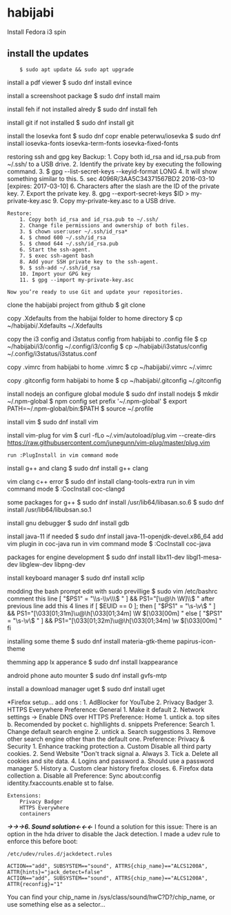# habijabi

Install Fedora i3 spin

## install the updates
```console
	$ sudo apt update && sudo apt upgrade
```

install a pdf viewer
	$ sudo dnf install evince

install a screenshoot package
	$ sudo dnf install maim

install feh if not installed alredy
	$ sudo dnf install feh

install git if not installed
	$ sudo dnf install git

install the Iosevka font
	$ sudo dnf copr enable peterwu/iosevka
	$ sudo dnf install iosevka-fonts iosevka-term-fonts iosevka-fixed-fonts

restoring ssh and gpg key
	Backup:
		1. Copy both id_rsa and id_rsa.pub from ~/.ssh/ to a USB drive.
		2. Identify the private key by executing the following command.
		3. $ gpg --list-secret-keys --keyid-format LONG
		4. It will show something similar to this.
		5. sec   4096R/3AA5C34371567BD2 2016-03-10 [expires: 2017-03-10]
		6. Characters after the slash are the ID of the private key.
		7. Export the private key.
		8. gpg --export-secret-keys $ID > my-private-key.asc
		9. Copy my-private-key.asc to a USB drive.

	Restore:
		1. Copy both id_rsa and id_rsa.pub to ~/.ssh/
		2. Change file permissions and ownership of both files.
		3. $ chown user:user ~/.ssh/id_rsa*
		4. $ chmod 600 ~/.ssh/id_rsa
		5. $ chmod 644 ~/.ssh/id_rsa.pub
		6. Start the ssh-agent.
		7. $ exec ssh-agent bash
		8. Add your SSH private key to the ssh-agent.
		9. $ ssh-add ~/.ssh/id_rsa
		10. Import your GPG key
		11. $ gpg --import my-private-key.asc
		
	Now you’re ready to use Git and update your repositories.


clone the habijabi project from github
	$ git clone 

copy .Xdefaults from the habijai folder to home directory
	$ cp ~/habijabi/.Xdefaults ~/.Xdefaults

copy the i3 config and i3status config from habijabi to .config file
	$ cp ~/habijabi/i3/config ~/.config/i3/config
	$ cp ~/habijabi/i3status/config ~/.config/i3status/i3status.conf

copy .vimrc from habijabi to home .vimrc
	$ cp ~/habijabi/.vimrc ~/.vimrc

copy .gitconfig form habijabi to home
	$ cp ~/habijabi/.gitconfig ~/.gitconfig

install nodejs an configure global module
	$ sudo dnf install nodejs
	$ mkdir ~/.npm-global
	$ npm config set prefix '~/.npm-global'
	$ export PATH=~/.npm-global/bin:$PATH
	$ source ~/.profile

install vim
	$ sudo dnf install vim

install vim-plug for vim
	$ curl -fLo ~/.vim/autoload/plug.vim --create-dirs \
    https://raw.githubusercontent.com/junegunn/vim-plug/master/plug.vim
	
	run :PlugInstall in vim command mode

install g++ and clang
	$ sudo dnf install g++ clang

vim clang c++ error
	$ sudo dnf install clang-tools-extra
	run in vim command mode
	$ :CocInstall coc-clangd

some packages for g++
	$ sudo dnf install /usr/lib64/libasan.so.6
	$ sudo dnf install /usr/lib64/libubsan.so.1

install gnu debugger
	$ sudo dnf install gdb

install java-11 if needed
	$ sudo dnf install java-11-openjdk-devel.x86_64
	add vim plugin in coc-java run in vim command mode
	$ :CocInstall coc-java

packages for engine development
	$ sudo dnf install libx11-dev libgl1-mesa-dev libglew-dev libpng-dev

install keyboard manager
	$ sudo dnf install xclip

modding the bash prompt
	edit with sudo previllige
		$ sudo vim /etc/bashrc 
	comment this line
		[ "$PS1" = "\\s-\\v\\\$ " ] && PS1="[\u@\h \W]\\$ "
	after previous line add this 4 lines
		if [ $EUID == 0 ]; then
		  [ "$PS1" = "\\s-\\v\\\$ " ] && PS1="\[\033[01;31m\]\u@\h\[\033[01;34m\] \W \$\[\033[00m\] "
		 else
		  [ "$PS1" = "\\s-\\v\\\$ " ] && PS1="\[\033[01;32m\]\u@\h\[\033[01;34m\] \w \$\[\033[00m\] "
		fi

installing some theme
	$ sudo dnf install materia-gtk-theme papirus-icon-theme

themming app lx apperance
	$ sudo dnf install lxappearance

android phone auto mounter
	$ sudo dnf install gvfs-mtp

install a download manager uget
	$ sudo dnf install uget




*Firefox setup...
	add ons :
		1. AdBlocker for YouTube
		2. Privacy Badger
		3. HTTPS Everywhere
	Preference: General
		1. Make it default
		2. Network settings -> Enable DNS over HTTPS
	Preference: Home
		1. untick
			a. top sites
			b. Recomended by pocket
			c. highllights
			d. snippets
	Preference: Search
		1. Change default search engine
		2. untick
			a. Search suggestions
		3. Remove other search engine other than the default one.
	Preference: Privacy & Security
		1. Enhance tracking protection
			a. Custom
				Disable all third party cookies.
		2. Send Website "Don't track signal
			a. Always
		3. Tick
			a. Delete all cookies and site data.
		4. Logins and password
			a. Should use a password manager
		5. History
			a. Custom
				clear history firefox closes.
		6. Firefox data collection
			a. Disable all
	Preference: Sync
		about:config
		identity.fxaccounts.enable    st to false.
	
	Extensions:
		Privacy Badger
		HTTPS Everywhere
		containers



***->->->6. Sound solution<-<-<-***
I found a solution for this issue: There is an option in the hda driver to disable the Jack detection. I made a udev rule to enforce this before boot:

	/etc/udev/rules.d/jackdetect.rules
	
	ACTION=="add", SUBSYSTEM=="sound", ATTRS{chip_name}=="ALCS1200A", ATTR{hints}="jack_detect=false"
	ACTION=="add", SUBSYSTEM=="sound", ATTRS{chip_name}=="ALCS1200A", ATTR{reconfig}="1"
	
You can find your chip_name in /sys/class/sound/hwC?D?/chip_name, or use something else as a selector...
